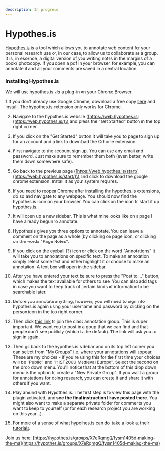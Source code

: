 ```yaml
---
description: In progress
---
```


# Hypothes.is

[Hypothes.is ](https://hypothes.is)is a tool which allows you to annotate web content for your personal research use or, in our case, to allow us to collaborate as a group. It is, in essence, a digital version of you writing notes in the margins of a book/ photocopy. If you open a pdf in your browser, for example, you can annotate it and all your comments are saved in a central location.

### Installing Hypothes.is

We will use hypothes.is _via_ a plug-in on your Chrome Browser.

1.If you don't already use Google Chrome, download a free copy [here](https://www.google.ca/chrome/) and install. The hypothes.is extension only works for Chrome. 

2. Navigate to the hypothes.is website \([https://web.hypothes.is](https://web.hypothes.is/)\) and press the "Get Started" button in the top right corner. 

3. If you click on the "Get Started" button it will take you to page to sign up for an account and a link to download the Crhome extension. 

4. First navigate to the account sign up. You can use any email and password. Just make sure to remember them both \(even better, write them down somewhere safe\). 

5. Go back to the previous page \([https://web.hypothes.is/start/](https://web.hypothes.is/start/)\) and click to download the google chrome extension. Install it as your system requires. 

6. If you need to reopen Chrome after installing the hypothes.is extensions, do so and navigate to any webpage. You should now find the hypothes.is icon on your browser. You can click on the icon to start it up hypothes.is. 

7. It will open up a new sidebar. This is what mine looks like on a page I have already begun to annotate. 

8. Hypothesis gives you three options to annotate. You can leave a comment on the page as a whole \(by clicking on page icon, or clicking on the words "Page Notes". 

9. If you click on the eyeball \(?\) icon or click on the word "Annotations" it will take you to annotations on specific text. To make an annotation simply select some text and either highlight it or choose to make an annotation. A text box will open in the sidebar. 

10. After you have entered your text be sure to press the "Post to ..." button, which makes the text available for others to see. You can also add tags in case you want to keep track of certain kinds of information to be searchable later. 

11. Before you annotate anything, however, you will need to sign into hypothes.is again using your username and password by clicking on the person icon in the top right corner. 

12. Then click [this link](https://hypothes.is/groups/N1oaroPY/hist2000-medieval-europe) to join the class annotation group. This is super important. We want you to post in a goup that we can find and that people don't see publicly \(which is the default\). The link will ask you to sign in again. 

13. Then go back to the hypothes.is sidebar and on its top left corner you can select from "My Groups" i.e. where your annotations will appear. These are my choices - if you're using this for the first time your choices will be "Public" and "HIST2000 Medieval Europe". Select the second on the drop down menu. You'll notice that at the bottom of this drop down menu is the option to create a "New Private Group". If you want a group for annotations for doing research, you can create it and share it with others if you want. 

14. Play around with Hypothes.is. The first step is to view this page with the plugin activated, and **see the final instruction I have posted there**. You might also want to make a separate private folder for comments you want to keep to yourself \(or for each research project you are working on this year...\). 

15. For more of a sense of what hypothes.is can do, take a look at their [tutorials](https://web.hypothes.is/help-categories/tutorials/).

Join us here: [https://hypothes.is/groups/X7eRqmgQ/fysm1405d-making-the-ma](https://hypothes.is/groups/X7eRqmgQ/fysm1405d-making-the-ma)

